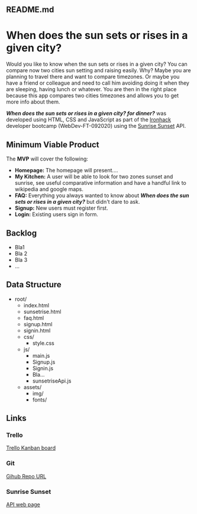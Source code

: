 ## README.md

# When does the sun sets or rises in a given city?

Would you like to know when the sun sets or rises in a given city? You can compare now two cities sun setting and raising easily. Why? Maybe you are planning to travel there and want to compare timezones. Or maybe you have a friend or colleague and need to call him avoiding doing it when they are sleeping, having lunch or whatever. You are then in the right place because this app compares two cities timezones and allows you to get more info about them. 

***When does the sun sets or rises in a given city?  for dinner?*** was developed using HTML, CSS and JavaScript as part of the [Ironhack](https://www.ironhack.com/) developer bootcamp (WebDev-FT-092020) using the [Sunrise Sunset](https://sunrise-sunset.org/api) API.

## Minimum Viable Product

The **MVP** will cover the following:

- **Homepage:** The homepage will present....
- **My Kitchen:** A user will be able to look for two zones sunset and sunrise, see useful comparative information and have a handful link to wikipedia and google maps.
- **FAQ:** Everything you always wanted to know about ***When does the sun sets or rises in a given city?*** but didn't dare to ask.
- **Signup:** New users must register first.
- **Login:** Existing users sign in form.

## Backlog

- Bla1
- Bla 2
- Bla 3
- ...

## Data Structure

- root/
  - index.html
  - sunsetrise.html
  - faq.html
  - signup.html
  - signin.html
  - css/
    - style.css
  - js/
    - main.js
    - Signup.js
    - Signin.js
    - Bla...
    - sunsetriseApi.js
  - assets/
    - img/
    - fonts/

## Links

### Trello

[Trello Kanban board](https://trello.com/b/wG80ICcP/sunset-sunrise-project)

### Git

[Gihub Repo URL](https://github.com/AMN69/sunsetrisecity)

### Sunrise Sunset

[API web page](https://sunrise-sunset.org/api)